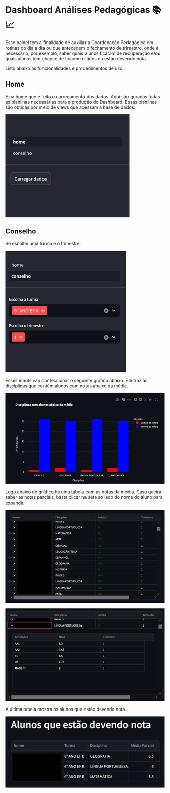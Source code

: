 # Dashboard Análises Pedagógicas 📚📈

Esse painel tem a finalidade de auxiliar a Coordenação Pedagógica em rotinas do dia a dia ou que antecedem o fechamento de trimestre, onde é necessário, por exemplo, saber quais
alunos ficaram de recuperação e/ou quais alunos tem chance de ficarem retidos ou estão devendo nota.

Listo abaixo as funcionalidades e procedimentos de uso

## Home

É na home que é feito o carregamento dos dados. Aqui são geradas todas as planilhas necessárias para a produção
do Dashboard. Essas planilhas são obtidas por meio de views que acessam a base de dados. 

![alt text](assets/image.png)

## Conselho

Se escolhe uma turma e o trimestre. 

![alt text](assets/image-1.png)

Esses inputs vão confeccionar o seguinte gráfico abaixo. Ele traz as disciplinas que contém alunos com notas abaixo da média.

![alt text](assets/image-2.png)

Logo abaixo do gráfico há uma tabela com as notas da média. Caso queira saber as notas parciais, basta clicar na
seta ao lado do nome do aluno para expandir.

![alt text](assets/image-3.png)

![alt text](assets/image-4.png)

A última tabela mostra os alunos que estão devendo nota. 

![alt text](assets/image-5.png)
